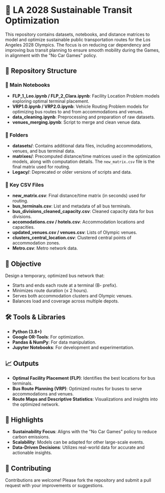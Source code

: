 # 🚌 LA 2028 Sustainable Transit Optimization

This repository contains datasets, notebooks, and distance matrices to model and optimize sustainable public transportation routes for the Los Angeles 2028 Olympics. The focus is on reducing car dependency and improving bus transit planning to ensure smooth mobility during the Games, in alignment with the "No Car Games" policy.

## 📂 Repository Structure

### 🔧 Main Notebooks
- **FLP_1_Leo.ipynb / FLP_2_Clara.ipynb**: Facility Location Problem models exploring optimal terminal placement.
- **VRP1.0.ipynb / VRP2.0.ipynb**: Vehicle Routing Problem models for optimizing bus routes to and from accommodations and venues.
- **data_cleaning.ipynb**: Preprocessing and preparation of raw datasets.
- **venues_merging.ipynb**: Script to merge and clean venue data.

### 📁 Folders
- **datasets/**: Contains additional data files, including accommodations, venues, and bus terminal data.
- **matrixes/**: Precomputed distance/time matrices used in the optimization models, along with computation details. The `new_matrix.csv` file is the final matrix used for routing.
- **Legacy/**: Deprecated or older versions of scripts and data.

### 📄 Key CSV Files
- **new_matrix.csv**: Final distance/time matrix (in seconds) used for routing.
- **bus_terminals.csv**: List and metadata of all bus terminals.
- **bus_divisions_cleaned_capacity.csv**: Cleaned capacity data for bus divisions.
- **accomodations.csv / hotels.csv**: Accommodation locations and capacities.
- **updated_venues.csv / venues.csv**: Lists of Olympic venues.
- **clusters_central_location.csv**: Clustered central points of accommodation zones.
- **Metro.csv**: Metro network data.

## 🚀 Objective

Design a temporary, optimized bus network that:
- Starts and ends each route at a terminal (B- prefix).
- Minimizes route duration (≤ 2 hours).
- Serves both accommodation clusters and Olympic venues.
- Balances load and coverage across multiple depots.

## 🛠️ Tools & Libraries

- **Python (3.8+)**
- **Google OR-Tools**: For optimization.
- **Pandas & NumPy**: For data manipulation.
- **Jupyter Notebooks**: For development and experimentation.

## 📈 Outputs

- **Optimal Facility Placement (FLP)**: Identifies the best locations for bus terminals.
- **Bus Route Planning (VRP)**: Optimized routes for buses to serve accommodations and venues.
- **Route Maps and Descriptive Statistics**: Visualizations and insights into the optimized network.

## 🌟 Highlights

- **Sustainability Focus**: Aligns with the "No Car Games" policy to reduce carbon emissions.
- **Scalability**: Models can be adapted for other large-scale events.
- **Data-Driven Decisions**: Utilizes real-world data for accurate and actionable insights.


## 🤝 Contributing

Contributions are welcome! Please fork the repository and submit a pull request with your improvements or suggestions.
